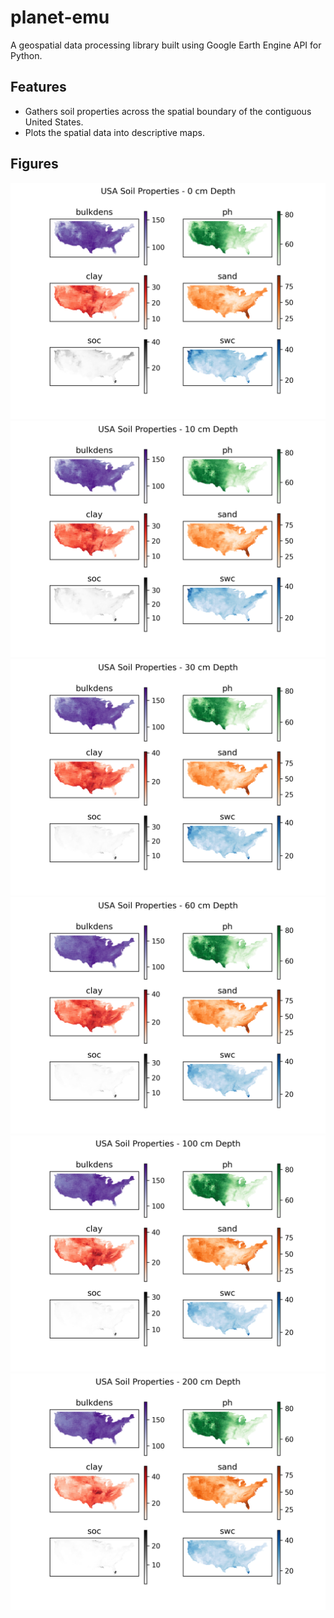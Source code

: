 # planet-emu
A geospatial data processing library built using Google Earth Engine API for Python.

## Features
- Gathers soil properties across the spatial boundary of the contiguous United States.
- Plots the spatial data into descriptive maps.

## Figures
![Soil Properties - 0 cm Depth](data/images/soil_properties_0cm.png)
![Soil Properties - 10 cm Depth](data/images/soil_properties_10cm.png)
![Soil Properties - 30 cm Depth](data/images/soil_properties_30cm.png)
![Soil Properties - 60 cm Depth](data/images/soil_properties_60cm.png)
![Soil Properties - 100 cm Depth](data/images/soil_properties_100cm.png)
![Soil Properties - 200 cm Depth](data/images/soil_properties_200cm.png)